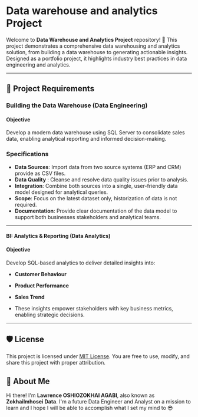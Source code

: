 # Data warehouse and analytics Project

Welcome to **Data Warehouse and Analytics Project** repository! 🚀
This project demonstrates a comprehensive data warehousing and analytics solution, from building a data warehouse to generating actionable insights. Designed as a portfolio project, it highlights industry best practices in data engineering and analytics. 

---

## 🚀 Project Requirements 

###  Building the Data Warehouse (Data Engineering) 

#### Objective
Develop a modern data warehouse using SQL Server to consolidate sales data, enabling analytical reporting and informed decision-making. 

### Specifications
- **Data Sources**: Import data from two source systems (ERP and CRM) provide as CSV files.
- **Data Quality** : Cleanse and resolve data quality issues prior to analysis.
- **Integration**: Combine both sources into a single, user-friendly data model designed for analytical queries. 
- **Scope**: Focus on the latest dataset only, historization of data is not required.
- **Documentation**: Provide clear documentation of the data model to support both businesses stakeholders and analytical teams.
 
---

#### BI: Analytics & Reporting (Data Analytics) 

#### Objective
Develop SQL-based analytics to deliver detailed insights into:
- **Customer Behaviour**
- **Product Performance**
- **Sales Trend**

- These insights empower stakeholders with key business metrics, enabling strategic decisions.

- - - 

## 🛡️ License

This project is licensed under [MIT License](LICENSE). You are free to use, modify, and share this project with proper attribution. 

## 🌟 About Me

Hi there! I'm **Lawrence OSHIOZOKHAI AGABI**, also known as **ZokhaiImhosei Data**. I'm a future Data Engineer and Analyst on a mission to learn and I hope I will be able to accomplish what I set my mind to 😎



